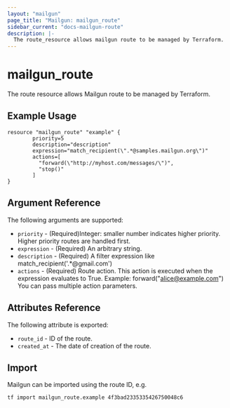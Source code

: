 ```yaml
---
layout: "mailgun"
page_title: "Mailgun: mailgun_route"
sidebar_current: "docs-mailgun-route"
description: |-
  The route_resource allows mailgun route to be managed by Terraform.
---
```


# mailgun\_route

The route resource allows Mailgun route to be managed by Terraform.

## Example Usage

```hcl
resource "mailgun_route" "example" {
        priority=5
        description="description"
        expression="match_recipient(\".*@samples.mailgun.org\")"
        actions=[
          "forward(\"http://myhost.com/messages/\")",
          "stop()"
        ]
}
```

## Argument Reference

The following arguments are supported:

* `priority` - (Required)Integer: smaller number indicates higher priority. Higher priority routes are handled first.
* `expression` - (Required) An arbitrary string.
* `description` - (Required) A filter expression like match_recipient('.*@gmail.com')
* `actions` - (Required) Route action. This action is executed when the expression evaluates to True. Example: forward("alice@example.com") You can pass multiple action parameters.


## Attributes Reference

The following attribute is exported:

* `route_id` - ID of the route.
* `created_at` - The date of creation of the route.

## Import

Mailgun  can be imported using the route ID, e.g.

```
tf import mailgun_route.example 4f3bad2335335426750048c6

```

